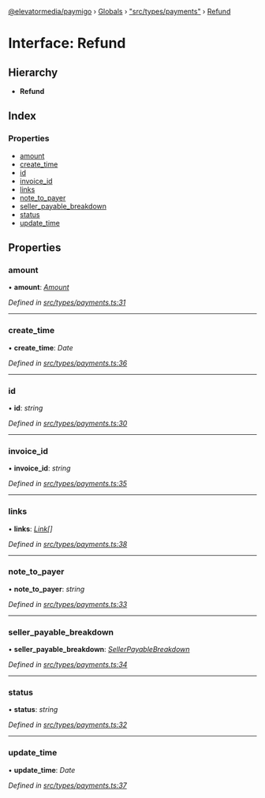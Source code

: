 [@elevatormedia/paymigo](../README.md) › [Globals](../globals.md) › ["src/types/payments"](../modules/_src_types_payments_.md) › [Refund](_src_types_payments_.refund.md)

# Interface: Refund

## Hierarchy

-   **Refund**

## Index

### Properties

-   [amount](_src_types_payments_.refund.md#amount)
-   [create_time](_src_types_payments_.refund.md#create_time)
-   [id](_src_types_payments_.refund.md#id)
-   [invoice_id](_src_types_payments_.refund.md#invoice_id)
-   [links](_src_types_payments_.refund.md#links)
-   [note_to_payer](_src_types_payments_.refund.md#note_to_payer)
-   [seller_payable_breakdown](_src_types_payments_.refund.md#seller_payable_breakdown)
-   [status](_src_types_payments_.refund.md#status)
-   [update_time](_src_types_payments_.refund.md#update_time)

## Properties

### amount

• **amount**: _[Amount](_src_types_common_.amount.md)_

_Defined in [src/types/payments.ts:31](https://github.com/ELEVATORmedia/paymigo/blob/7be1a84/src/types/payments.ts#L31)_

---

### create_time

• **create_time**: _Date_

_Defined in [src/types/payments.ts:36](https://github.com/ELEVATORmedia/paymigo/blob/7be1a84/src/types/payments.ts#L36)_

---

### id

• **id**: _string_

_Defined in [src/types/payments.ts:30](https://github.com/ELEVATORmedia/paymigo/blob/7be1a84/src/types/payments.ts#L30)_

---

### invoice_id

• **invoice_id**: _string_

_Defined in [src/types/payments.ts:35](https://github.com/ELEVATORmedia/paymigo/blob/7be1a84/src/types/payments.ts#L35)_

---

### links

• **links**: _[Link](_src_types_common_.link.md)[]_

_Defined in [src/types/payments.ts:38](https://github.com/ELEVATORmedia/paymigo/blob/7be1a84/src/types/payments.ts#L38)_

---

### note_to_payer

• **note_to_payer**: _string_

_Defined in [src/types/payments.ts:33](https://github.com/ELEVATORmedia/paymigo/blob/7be1a84/src/types/payments.ts#L33)_

---

### seller_payable_breakdown

• **seller_payable_breakdown**: _[SellerPayableBreakdown](_src_types_payments_.sellerpayablebreakdown.md)_

_Defined in [src/types/payments.ts:34](https://github.com/ELEVATORmedia/paymigo/blob/7be1a84/src/types/payments.ts#L34)_

---

### status

• **status**: _string_

_Defined in [src/types/payments.ts:32](https://github.com/ELEVATORmedia/paymigo/blob/7be1a84/src/types/payments.ts#L32)_

---

### update_time

• **update_time**: _Date_

_Defined in [src/types/payments.ts:37](https://github.com/ELEVATORmedia/paymigo/blob/7be1a84/src/types/payments.ts#L37)_

